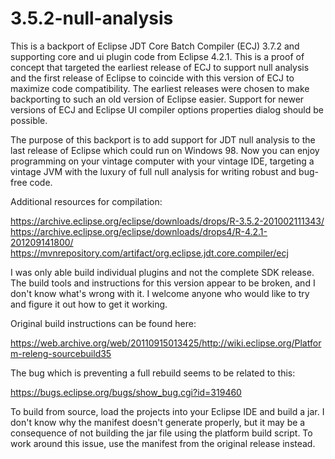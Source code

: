 # 3.5.2-null-analysis

This is a backport of Eclipse JDT Core Batch Compiler (ECJ) 3.7.2 and supporting core and ui plugin code from Eclipse 4.2.1. This is a proof of concept that targeted the earliest release of ECJ to support null analysis and the first release of Eclipse to coincide with this version of ECJ to maximize code compatibility. The earliest releases were chosen to make backporting to such an old version of Eclipse easier. Support for newer versions of ECJ and Eclipse UI compiler options properties dialog should be possible.

The purpose of this backport is to add support for JDT null analysis to the last release of Eclipse which could run on Windows 98. Now you can enjoy programming on your vintage computer with your vintage IDE, targeting a vintage JVM with the luxury of full null analysis for writing robust and bug-free code.

Additional resources for compilation:

https://archive.eclipse.org/eclipse/downloads/drops/R-3.5.2-201002111343/
https://archive.eclipse.org/eclipse/downloads/drops4/R-4.2.1-201209141800/
https://mvnrepository.com/artifact/org.eclipse.jdt.core.compiler/ecj

I was only able build individual plugins and not the complete SDK release. The build tools and instructions for this version appear to be broken, and I don't know what's wrong with it. I welcome anyone who would like to try and figure it out how to get it working.

Original build instructions can be found here:

https://web.archive.org/web/20110915013425/http://wiki.eclipse.org/Platform-releng-sourcebuild35

The bug which is preventing a full rebuild seems to be related to this:

https://bugs.eclipse.org/bugs/show_bug.cgi?id=319460

To build from source, load the projects into your Eclipse IDE and build a jar. I don't know why the manifest doesn't generate properly, but it may be a consequence of not building the jar file using the platform build script. To work around this issue, use the manifest from the original release instead.
